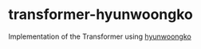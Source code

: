 # transformer-hyunwoongko
Implementation of the Transformer using [hyunwoongko](https://github.com/hyunwoongko/transformer)
